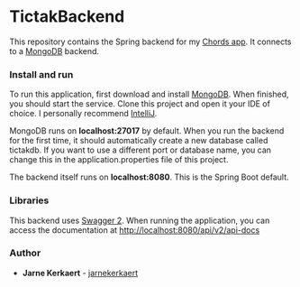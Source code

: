 # TictakBackend
This repository contains the Spring backend for my [Chords app](https://github.com/HoGentTIN/native-apps-1-android-creative-app-Nuggitz). It connects to a [MongoDB](https://www.mongodb.com/) backend.

### Install and run
To run this application, first download and install [MongoDB](https://www.mongodb.com/). When finished, you should start the service. Clone this project and open it your IDE of choice. I personally recommend [IntelliJ](https://www.jetbrains.com/idea/).

MongoDB runs on **localhost:27017** by default. When you run the backend for the first time, it should automatically create a new database called tictakdb. If you want to use a different port or database name, you can change this in the application.properties file of this project.

The backend itself runs on **localhost:8080**. This is the Spring Boot default.

### Libraries
This backend uses [Swagger 2](https://swagger.io/). When running the application, you can access the documentation at [http://localhost:8080/api/v2/api-docs](http://localhost:8080/api/v2/api-docs)

### Author
* **Jarne Kerkaert** - [jarnekerkaert](https://github.com/jarnekerkaert)
